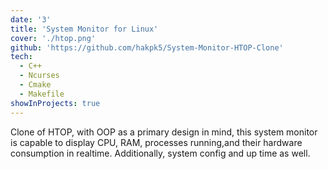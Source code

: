 ```yaml
---
date: '3'
title: 'System Monitor for Linux'
cover: './htop.png'
github: 'https://github.com/hakpk5/System-Monitor-HTOP-Clone'
tech:
  - C++
  - Ncurses
  - Cmake
  - Makefile
showInProjects: true
---
```


Clone of HTOP, with OOP as a primary design in mind,
this system monitor is capable to display CPU, RAM, processes running,and their
hardware consumption in realtime. Additionally, system config and up time as well.

